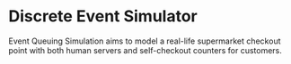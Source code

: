 # Discrete Event Simulator
Event Queuing Simulation aims to model a real-life supermarket checkout point with both human servers and self-checkout counters for customers.
